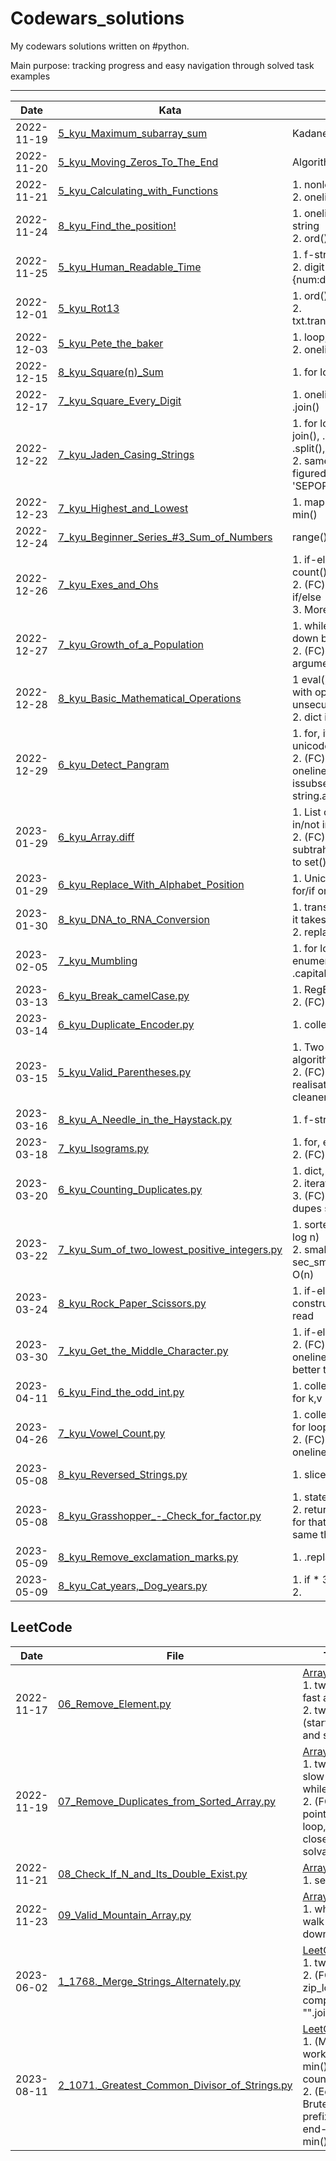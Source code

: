 # Codewars_solutions  
My codewars solutions written on #python.

Main purpose: tracking progress and easy navigation through solved task examples   

---  
| Date       | Kata                                                                                                                                  | Theme                                                                                                                             |  
|------------|---------------------------------------------------------------------------------------------------------------------------------------|-----------------------------------------------------------------------------------------------------------------------------------|  
| 2022-11-19 | [5_kyu_Maximum_subarray_sum](5_kyu_Maximum_subarray_sum.py)                                                                           | Kadane’s Algorithm                                                                                                                |  
| 2022-11-20 | [5_kyu_Moving_Zeros_To_The_End](https://github.com/SibDiP/Codewars_solutions/blob/main/5_kyu_Moving_Zeros_To_The_End.py)              | Algorithms                                                                                                                        |  
| 2022-11-21 | [5_kyu_Calculating_with_Functions](https://github.com/SibDiP/Codewars_solutions/blob/main/5_kyu_Calculating%20with%20functions.py)    | 1. nonlocal, global var<br>2. oneliners, lambda                                                                                   |  
| 2022-11-24 | [8_kyu_Find_the_position!](https://github.com/SibDiP/Codewars_solutions/blob/main/8_kyu_Find_the_position!.py)                        | 1. oneliner, str.find(), f-string<br>2. ord(), askii                                                                              |  
| 2022-11-25 | [5_kyu_Human_Readable_Time](https://github.com/SibDiP/Codewars_solutions/blob/main/5_kyu_Human_Readable_Time.py)                      | 1. f-string oneliner<br>2. digit formatting {num:dd}                                                                              |  
| 2022-12-01 | [5_kyu_Rot13](https://github.com/SibDiP/Codewars_solutions/blob/main/5_kyu_Rot13.py)                                                  | 1. ord(), ascii<br>2. txt.translate(maketrans())                                                                                  |  
| 2022-12-03 | [5_kyu_Pete_the_baker](https://github.com/SibDiP/Codewars_solutions/blob/main/5_kyu_Pete_the_baker.py)                                | 1. loop, try/except/min()<br>2. oneliner, get()                                                                                   | 
| 2022-12-15 | [8_kyu_Square(n)\_Sum](https://github.com/SibDiP/Codewars_solutions/blob/main/8_kyu_Square(n)_Sum.py)                                 | 1. for loop oneliner                                                                                                              |
| 2022-12-17 | [7_kyu_Square_Every_Digit](https://github.com/SibDiP/Codewars_solutions/blob/main/7_kyu_Square_Every_Digit.py)                        | 1. oneliner for loop, .join()                                                                                                     | 
| 2022-12-22 | [7_kyu_Jaden_Casing_Strings](https://github.com/SibDiP/Codewars_solutions/blob/main/7_kyu_Jaden_Casing_Strings.py)                    | 1. for loop oneliner, join(), .capitalize(), .split(), .rstrip()<br>2. same, but this time I figured out about 'SEPORATOR'.join() | 
| 2022-12-23 | [7_kyu_Highest_and_Lowest](https://github.com/SibDiP/Codewars_solutions/blob/main/7_kyu_Highest_and_Lowest.py)                        | 1. map(), f-string, max(), min()                                                                                                  | 
| 2022-12-24 | [7_kyu_Beginner_Series_#3_Sum_of_Numbers](https://github.com/SibDiP/Codewars_solutions/blob/main/7_kyu_Beginner_Series_#3_Sum_of_Numbers.py) | range(), oneliner                                                                                                                 | 
| 2022-12-26 | [7_kyu_Exes_and_Ohs](https://github.com/SibDiP/Codewars_solutions/blob/main/7_kyu_Exes_and_Ohs.py)                                    | 1. if-else oneliner, count(), lower()<br>2. (FC) same but without if/else<br> 3. More readable version                            | 
| 2022-12-27 | [7_kyu_Growth_of_a_Population](https://github.com/SibDiP/Codewars_solutions/blob/main/7_kyu_Growth_of_a_Population.py)                | 1. while loop, round down by //<br>2. (FC) addition argument, no round                                                            | 
| 2022-12-28 | [8_kyu_Basic_Mathematical_Operations](https://github.com/SibDiP/Codewars_solutions/blob/main/8_kyu_Basic_Mathematical_Operations.py)  | 1 eval(), f-string. eval() with open argument - unsecure practice<br> 2. dict insted of if                                        | 
| 2022-12-29 | [6_kyu_Detect_Pangram](https://github.com/SibDiP/Codewars_solutions/blob/main/6_kyu_Detect_Pangram.py)                                | 1. for, if, rfind(), chr(), unicode_index<br>2. (FC) import string, oneliner, set(), issubset(), string.ascii_lowercase           | 
| 2023-01-29 | [6_kyu_Array.diff](https://github.com/SibDiP/Codewars_solutions/blob/main/6_kyu_Array.diff.py)                                        | 1. List comprehension, in/not in / for loop<br>2. (FC) Same but subtrahend list converted to set(). More efficient.               | 
| 2023-01-29 | [6_kyu_Replace_With_Alphabet_Position](https://github.com/SibDiP/Codewars_solutions/blob/main/6_kyu_Replace_With_Alphabet_Position.py) | 1. Unicode, ord(), .join(), for/if oneliner                                                                                       | 
| 2023-01-30 | [8_kyu_DNA_to_RNA_Conversion](https://github.com/SibDiP/Codewars_solutions/blob/main/8_kyu_DNA_to_RNA_Conversion.py)   | 1. translation() - with dic it takes ASCII id / for loop<br>2. replace()                                                          | 
| 2023-02-05 | [7_kyu_Mumbling](https://github.com/SibDiP/Codewars_solutions/blob/main/7_kyu_Mumbling.py)       | 1. for loop oneliner, enumerate(), join(), .capitalize()                                                                          | 
| 2023-03-13 | [6_kyu_Break_camelCase.py](https://github.com/SibDiP/Codewars_solutions/blob/main/6_kyu_Break_camelCase.py)       | 1. RegEx<br>2. (FC) RegEx, re.sub()                                                                                               | 
| 2023-03-14 | [6_kyu_Duplicate_Encoder.py](https://github.com/SibDiP/Codewars_solutions/blob/main/6_kyu_Duplicate_Encoder.py)       | 1. collections.Counter()                                                                                                          | 
| 2023-03-15 | [5_kyu_Valid_Parentheses.py](https://github.com/SibDiP/Codewars_solutions/blob/main/5_kyu_Valid_Parentheses.py)       | 1. Two counters algorithm<br>2. (FC) One counter realisation (much cleaner)                                                       | 
| 2023-03-16 | [8_kyu_A_Needle_in_the_Haystack.py](https://github.com/SibDiP/Codewars_solutions/blob/main/8_kyu_A_Needle_in_the_Haystack.py)       | 1. f-string, index()                                                                                                              | 
| 2023-03-18 | [7_kyu_Isograms.py](https://github.com/SibDiP/Codewars_solutions/blob/main/7_kyu_Isograms.py)       | 1. for, enumerate, O(n^2)<br>2. (FC) set(). O(n)                                                                                  | 
| 2023-03-20 | [6_kyu_Counting_Duplicates.py](https://github.com/SibDiP/Codewars_solutions/blob/main/6_kyu_Counting_Duplicates.py)       | 1. dict, two for loops<br>2. iterator and set()<br>3. (FC) for loop, seen and dupes sets (nice one)                               | 
| 2023-03-22 | [7_kyu_Sum_of_two_lowest_positive_integers.py](https://github.com/SibDiP/Codewars_solutions/blob/main/7_kyu_Sum_of_two_lowest_positive_integers.py)       | 1. sorted(), sum(), O(n log n)<br>2. smallest & sec_smallest, for, sum(), O(n)                                                    | 
| 2023-03-24 | [8_kyu_Rock_Paper_Scissors.py](https://github.com/SibDiP/Codewars_solutions/blob/main/8_kyu_Rock_Paper_Scissors.py)       | 1. if-elif-else construction, easy to read                                                                                        | 
| 2023-03-30 | [7_kyu_Get_the_Middle_Character.py](https://github.com/SibDiP/Codewars_solutions/blob/main/7_kyu_Get_the_Middle_Character.py)       | 1. if-elif-else, slice<br>2. (FC) divmod(), if-else oneliner, slice (much better than 1)                                          | 
| 2023-04-11 | [6_kyu_Find_the_odd_int.py](https://github.com/SibDiP/Codewars_solutions/blob/main/6_kyu_Find_the_odd_int.py)       | 1. collections - Counter, for k,v                                                                                                 | 
| 2023-04-26 | [7_kyu_Vowel_Count.py](https://github.com/SibDiP/Codewars_solutions/blob/main/7_kyu_Vowel_Count.py)       | 1. collections.Counter, for loop<br>2. (FC) sum(), in-for-in oneliner                                                             | 
| 2023-05-08 | [8_kyu_Reversed_Strings.py](https://github.com/SibDiP/Codewars_solutions/blob/main/8_kyu_Reversed_Strings.py)       | 1. slice [::-1]                                                                                                                   | 
| 2023-05-08 | [8_kyu_Grasshopper_-_Check_for_factor.py](https://github.com/SibDiP/Codewars_solutions/blob/main/8_kyu_Grasshopper_-_Check_for_factor.py)       | 1. statement %<br> 2. return if else (no need for that. 1 variant did the same thing)                                             | 
| 2023-05-09 | [8_kyu_Remove_exclamation_marks.py](https://github.com/SibDiP/Codewars_solutions/blob/main/8_kyu_Remove_exclamation_marks.py)       | 1. .replace()                                                                                                                     | 
| 2023-05-09 | [8_kyu_Cat_years,_Dog_years.py](https://github.com/SibDiP/Codewars_solutions/blob/main/8_kyu_Cat_years,_Dog_years.py)       | 1. if * 3<br>2.                                                                                                                   | 


LeetCode
---  
| Date       | File                                                                                                                                                             | Theme                                                                                                                                                                                                                       | 
|------------|------------------------------------------------------------------------------------------------------------------------------------------------------------------|-----------------------------------------------------------------------------------------------------------------------------------------------------------------------------------------------------------------------------|  
| 2022-11-17 | [06_Remove_Element.py](https://github.com/SibDiP/Codewars_solutions/blob/main/leecode/Arrays_101/06_Remove_Element.py)                                           | [Arrays_101](https://github.com/SibDiP/Codewars_solutions/tree/main/leecode/Arrays_101)<br>1. two pointers: fast and slow<br>2. two pointers (start and end) and swap                                                       |
| 2022-11-19 | [07_Remove_Duplicates_from_Sorted_Array.py](https://github.com/SibDiP/Codewars_solutions/blob/main/leecode/Arrays_101/07_Remove_Duplicates_from_Sorted_Array.py) | [Arrays_101](https://github.com/SibDiP/Codewars_solutions/tree/main/leecode/Arrays_101)<br>1. two pointers, slow and fast + while loop<br>2. (FC) One pointer + for loop, pretty close to 1 solvation                       |
| 2022-11-21 | [08_Check_If_N_and_Its_Double_Exist.py](https://github.com/SibDiP/Codewars_solutions/blob/main/leecode/Arrays_101/08_Check_If_N_and_Its_Double_Exist.py)         | [Arrays_101](https://github.com/SibDiP/Codewars_solutions/tree/main/leecode/Arrays_101)<br>1. set(), for, in                                                                                                                |
| 2022-11-23 | [09_Valid_Mountain_Array.py](https://github.com/SibDiP/Codewars_solutions/blob/main/leecode/Arrays_101/09_Valid_Mountain_Array.py)                               | [Arrays_101](https://github.com/SibDiP/Codewars_solutions/tree/main/leecode/Arrays_101)<br>1. while loop, walk up - walk down                                                                                               |
| 2023-06-02 | [1_1768._Merge_Strings_Alternately.py](https://github.com/SibDiP/Codewars_solutions/blob/main/leecode/LeetCode_75/1_1768._Merge_Strings_Alternately.py)                    | [LeetCode_75](https://github.com/SibDiP/Codewars_solutions/tree/main/leecode/LeetCode_75)<br>1. two pointers<br>2. (FC) zip_longest, list comprehansion, "".join                                                            |
| 2023-08-11 | [2_1071._Greatest_Common_Divisor_of_Strings.py](https://github.com/SibDiP/Codewars_solutions/blob/main/leecode/LeetCode_75/2_1071._Greatest_Common_Divisor_of_Strings.py)                    | [LeetCode_75](https://github.com/SibDiP/Codewars_solutions/tree/main/leecode/LeetCode_75)<br>1. (My, did't work) max(), min(), for-loop, count()<br>2. (Editoiral) / Brute Force - prefix check, end-to-start, min(), len() |
